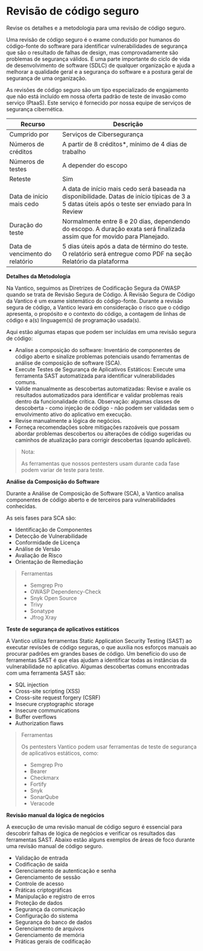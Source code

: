 # Revisão de código seguro

Revise os detalhes e a metodologia para uma revisão de código seguro.



Uma revisão de código seguro é o exame conduzido por humanos do código-fonte do software para identificar vulnerabilidades de segurança que são o resultado de falhas de design, mas comprovadamente são problemas de segurança válidos. É uma parte importante do ciclo de vida de desenvolvimento de software (SDLC) de qualquer organização e ajuda a melhorar a qualidade geral e a segurança do software e a postura geral de segurança de uma organização.

As revisões de código seguro são um tipo especializado de engajamento que não está incluído em nossa oferta padrão de teste de invasão como serviço (PtaaS). Este serviço é fornecido por nossa equipe de serviços de segurança cibernética.



| Recurso                         | Descrição                                                                                                                                        |
| ------------------------------- | ------------------------------------------------------------------------------------------------------------------------------------------------ |
| Cumprido por                    | Serviços de Cibersegurança                                                                                                                       |
| Números de créditos             | A partir de 8 créditos\*, mínimo de 4 dias de trabalho                                                                                           |
| Números de testes               | A depender do escopo                                                                                                                             |
| Reteste                         | Sim                                                                                                                                              |
| Data de início mais cedo        | A data de início mais cedo será baseada na disponibilidade. Datas de início típicas de 3 a 5 datas úteis após o teste ser enviado para In Review |
| Duração do teste                | Normalmente entre 8 e 20 dias, dependendo do escopo. A duração exata será finalizada assim que for movido para Planejado.                        |
| Data de vencimento do relatório | 5 dias úteis após a data de término do teste. O relatório será entregue como PDF na seção Relatório da plataforma                                |



**Detalhes da Metodologia**

Na Vantico, seguimos as Diretrizes de Codificação Segura da OWASP quando se trata de Revisão Segura de Código. A Revisão Segura de Código da Vantico é um exame sistemático do código-fonte. Durante a revisão segura de código, a Vantico levará em consideração o risco que o código apresenta, o propósito e o contexto do código, a contagem de linhas de código e a(s) linguagem(s) de programação usada(s).

Aqui estão algumas etapas que podem ser incluídas em uma revisão segura de código:

* Analise a composição do software: Inventário de componentes de código aberto e sinalize problemas potenciais usando ferramentas de análise de composição de software (SCA).&#x20;
* Execute Testes de Segurança de Aplicativos Estáticos: Execute uma ferramenta SAST automatizada para identificar vulnerabilidades comuns.&#x20;
* Valide manualmente as descobertas automatizadas: Revise e avalie os resultados automatizados para identificar e validar problemas reais dentro da funcionalidade crítica. Observação: algumas classes de descoberta - como injeção de código - não podem ser validadas sem o envolvimento ativo do aplicativo em execução.&#x20;
* Revise manualmente a lógica de negócios.&#x20;
* Forneça recomendações sobre mitigações razoáveis ​​que possam abordar problemas descobertos ou alterações de código sugeridas ou caminhos de atualização para corrigir descobertas (quando aplicável).

> Nota:
>
> As ferramentas que nossos pentesters usam durante cada fase podem variar de teste para teste.



**Análise da Composição do Software**

Durante a Análise de Composição de Software (SCA), a Vantico analisa componentes de código aberto e de terceiros para vulnerabilidades conhecidas.

As seis fases para SCA são:

* Identificação de Componentes&#x20;
* Detecção de Vulnerabilidade&#x20;
* Conformidade de Licença&#x20;
* Análise de Versão&#x20;
* Avaliação de Risco&#x20;
* Orientação de Remediação

> Ferramentas
>
> * Semgrep Pro
> * OWASP Dependency-Check
> * Snyk Open Source
> * Trivy
> * Sonatype
> * Jfrog Xray



**Teste de segurança de aplicativos estáticos**

A Vantico utiliza ferramentas Static Application Security Testing (SAST) ao executar revisões de código seguras, o que auxilia nos esforços manuais ao procurar padrões em grandes bases de código. Um benefício do uso de ferramentas SAST é que elas ajudam a identificar todas as instâncias da vulnerabilidade no aplicativo. Algumas descobertas comuns encontradas com uma ferramenta SAST são:

* SQL injection
* Cross-site scripting (XSS)
* Cross-site request forgery (CSRF)
* Insecure cryptographic storage
* Insecure communications
* Buffer overflows
* Authorization flaws

> Ferramentas
>
> Os pentesters Vantico podem usar ferramentas de teste de segurança de aplicativos estáticos, como:
>
> * Semgrep Pro
> * Bearer
> * Checkmarx
> * Fortify
> * Snyk
> * SonarQube
> * Veracode



**Revisão manual da lógica de negócios**

A execução de uma revisão manual de código seguro é essencial para descobrir falhas de lógica de negócios e verificar os resultados das ferramentas SAST. Abaixo estão alguns exemplos de áreas de foco durante uma revisão manual de código seguro.

* Validação de entrada&#x20;
* Codificação de saída&#x20;
* Gerenciamento de autenticação e senha&#x20;
* Gerenciamento de sessão&#x20;
* Controle de acesso&#x20;
* Práticas criptográficas&#x20;
* Manipulação e registro de erros&#x20;
* Proteção de dados&#x20;
* Segurança da comunicação&#x20;
* Configuração do sistema&#x20;
* Segurança do banco de dados&#x20;
* Gerenciamento de arquivos&#x20;
* Gerenciamento de memória&#x20;
* Práticas gerais de codificação

